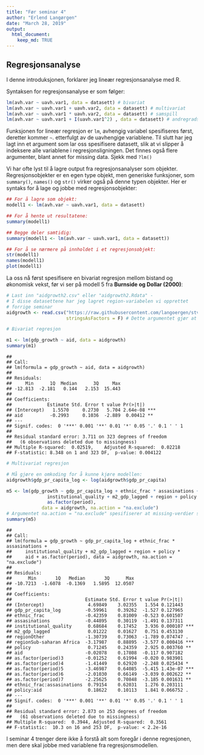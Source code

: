 ```yaml
---
title: "Før seminar 4"
author: "Erlend Langørgen"
date: "March 28, 2019"
output: 
  html_document:
    keep_md: TRUE
---
```




## Regresjonsanalyse

I denne introduksjonen, forklarer jeg lineær regresjonsanalyse med R. 

Syntaksen for regresjonsanalyse er som følger:


```r
lm(avh.var ~ uavh.var1, data = datasett) # bivariat
lm(avh.var ~ uavh.var1 + uavh.var2, data = datasett) # multivariat
lm(avh.var ~ uavh.var1 * uavh.var2, data = datasett) # samspill
lm(avh.var ~ uavh.var1 + I(uavh.var1^2) , data = datasett) # andregradsledd
```

Funksjonen for lineær regresjon er `lm`, avhengig variabel spesifiseres først, deretter kommer `~`. etterfulgt av de uavhengige variablene. Til slutt har jeg lagt inn et argument som lar oss spesifisere datasett, slik at vi slipper å indeksere alle variablene i regresjonsligningen. Det finnes også flere argumenter, blant annet for missing data. Sjekk med `?lm()`  


Vi har ofte lyst til å lagre output fra regresjonsanalyser som objekter. Regresjonsobjekter er en egen type objekt, men generiske funksjoner, som `summary()`, `names()` og `str()` virker også på denne typen objekter. Her er syntaks for å lage og jobbe med regresjonsobjekter:


```r
## For å lagre som objekt:
modell1 <- lm(avh.var ~ uavh.var1, data = datasett)

## For å hente ut resultatene:
summary(modell1)

## Begge deler samtidig:
summary(modell1 <- lm(avh.var ~ uavh.var1, data = datasett))

## For å se nærmere på innholdet i et regresjonsobjekt:
str(modell1)
names(modell1)
plot(modell1)
```

La oss nå først spesifisere en bivariat regresjon mellom bistand og økonomisk vekst, før vi ser på modell 5 fra **Burnside og Dollar (2000)**:


```r
# Last inn "aidgrowth2.csv" eller "aidgrowth2.Rdata" -
# I disse datasettene har jeg lagret region-variabelen vi opprettet 
# forrige seminar
aidgrowth <- read.csv("https://raw.githubusercontent.com/langoergen/stv1020R/master/data/aidgrowth2.csv",
                      stringsAsFactors = F) # Dette argumentet gjør at variabler som ser ut som tekst lese inn med klassen character i stedet for factor.

# Bivariat regresjon

m1 <- lm(gdp_growth ~ aid, data = aidgrowth)
summary(m1)
```

```
## 
## Call:
## lm(formula = gdp_growth ~ aid, data = aidgrowth)
## 
## Residuals:
##     Min      1Q  Median      3Q     Max 
## -12.813  -2.181   0.144   2.153  15.443 
## 
## Coefficients:
##             Estimate Std. Error t value Pr(>|t|)    
## (Intercept)   1.5570     0.2730   5.704 2.64e-08 ***
## aid          -0.2993     0.1036  -2.889  0.00412 ** 
## ---
## Signif. codes:  0 '***' 0.001 '**' 0.01 '*' 0.05 '.' 0.1 ' ' 1
## 
## Residual standard error: 3.711 on 323 degrees of freedom
##   (6 observations deleted due to missingness)
## Multiple R-squared:  0.02519,	Adjusted R-squared:  0.02218 
## F-statistic: 8.348 on 1 and 323 DF,  p-value: 0.004122
```

```r
# Multivariat regresjon

# Må gjøre en omkoding for å kunne kjøre modellen:
aidgrowth$gdp_pr_capita_log <- log(aidgrowth$gdp_pr_capita)

m5 <- lm(gdp_growth ~ gdp_pr_capita_log + ethnic_frac * assasinations +
               institutional_quality + m2_gdp_lagged + region + policy * aid +
               as.factor(period),
             data = aidgrowth, na.action = "na.exclude") 
# Argumentet na.action = "na.exclude" spesifiserer at missing-verdier skal ekskluderes.
summary(m5)
```

```
## 
## Call:
## lm(formula = gdp_growth ~ gdp_pr_capita_log + ethnic_frac * assasinations + 
##     institutional_quality + m2_gdp_lagged + region + policy * 
##     aid + as.factor(period), data = aidgrowth, na.action = "na.exclude")
## 
## Residuals:
##      Min       1Q   Median       3Q      Max 
## -10.7213  -1.6078  -0.1369   1.5895  12.0507 
## 
## Coefficients:
##                           Estimate Std. Error t value Pr(>|t|)    
## (Intercept)                4.69849    3.02355   1.554 0.121443    
## gdp_pr_capita_log         -0.59961    0.39262  -1.527 0.127965    
## ethnic_frac               -0.42359    0.81009  -0.523 0.601507    
## assasinations             -0.44895    0.30119  -1.491 0.137311    
## institutional_quality      0.68684    0.17452   3.936 0.000107 ***
## m2_gdp_lagged              0.01222    0.01627   0.751 0.453130    
## regionOther               -1.30739    0.73063  -1.789 0.074747 .  
## regionSub-saharan Africa  -3.17987    0.88895  -3.577 0.000416 ***
## policy                     0.71245    0.24359   2.925 0.003760 ** 
## aid                       -0.02078    0.17808  -0.117 0.907182    
## as.factor(period)3        -0.01252    0.61994  -0.020 0.983901    
## as.factor(period)4        -1.41449    0.62920  -2.248 0.025434 *  
## as.factor(period)5        -3.46987    0.64085  -5.415 1.43e-07 ***
## as.factor(period)6        -2.01030    0.66149  -3.039 0.002622 ** 
## as.factor(period)7        -2.25625    0.70848  -3.185 0.001631 ** 
## ethnic_frac:assasinations  0.79154    0.62031   1.276 0.203111    
## policy:aid                 0.18622    0.10113   1.841 0.066752 .  
## ---
## Signif. codes:  0 '***' 0.001 '**' 0.01 '*' 0.05 '.' 0.1 ' ' 1
## 
## Residual standard error: 2.873 on 253 degrees of freedom
##   (61 observations deleted due to missingness)
## Multiple R-squared:  0.3944,	Adjusted R-squared:  0.3561 
## F-statistic:  10.3 on 16 and 253 DF,  p-value: < 2.2e-16
```

I seminar 4 trenger dere ikke å forstå alt som foregår i denne regresjonen, men dere skal jobbe med variablene fra regresjonsmodellen.

 


